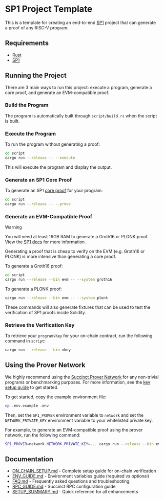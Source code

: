 # SP1 Project Template

This is a template for creating an end-to-end [SP1](https://github.com/succinctlabs/sp1) project
that can generate a proof of any RISC-V program.

## Requirements

- [Rust](https://rustup.rs/)
- [SP1](https://docs.succinct.xyz/docs/sp1/getting-started/install)

## Running the Project

There are 3 main ways to run this project: execute a program, generate a core proof, and
generate an EVM-compatible proof.

### Build the Program

The program is automatically built through `script/build.rs` when the script is built.

### Execute the Program

To run the program without generating a proof:

```sh
cd script
cargo run --release -- --execute
```

This will execute the program and display the output.

### Generate an SP1 Core Proof

To generate an SP1 [core proof](https://docs.succinct.xyz/docs/sp1/generating-proofs/proof-types#core-default) for your program:

```sh
cd script
cargo run --release -- --prove
```

### Generate an EVM-Compatible Proof

> [!WARNING]
> You will need at least 16GB RAM to generate a Groth16 or PLONK proof. View the [SP1 docs](https://docs.succinct.xyz/docs/sp1/getting-started/hardware-requirements#local-proving) for more information.

Generating a proof that is cheap to verify on the EVM (e.g. Groth16 or PLONK) is more intensive than generating a core proof.

To generate a Groth16 proof:

```sh
cd script
cargo run --release --bin evm -- --system groth16
```

To generate a PLONK proof:

```sh
cargo run --release --bin evm -- --system plonk
```

These commands will also generate fixtures that can be used to test the verification of SP1 proofs
inside Solidity.

### Retrieve the Verification Key

To retrieve your `programVKey` for your on-chain contract, run the following command in `script`:

```sh
cargo run --release --bin vkey
```

## Using the Prover Network

We highly recommend using the [Succinct Prover Network](https://docs.succinct.xyz/docs/network/introduction) for any non-trivial programs or benchmarking purposes. For more information, see the [key setup guide](https://docs.succinct.xyz/docs/network/developers/key-setup) to get started.

To get started, copy the example environment file:

```sh
cp .env.example .env
```

Then, set the `SP1_PROVER` environment variable to `network` and set the `NETWORK_PRIVATE_KEY`
environment variable to your whitelisted private key.

For example, to generate an EVM-compatible proof using the prover network, run the following
command:

```sh
SP1_PROVER=network NETWORK_PRIVATE_KEY=... cargo run --release --bin evm
```

## Documentation

- [ON_CHAIN_SETUP.md](ON_CHAIN_SETUP.md) - Complete setup guide for on-chain verification
- [ENV_GUIDE.md](ENV_GUIDE.md) - Environment variables guide (required vs optional)
- [FAQ.md](FAQ.md) - Frequently asked questions and troubleshooting
- [RPC_GUIDE.md](RPC_GUIDE.md) - Succinct RPC configuration guide
- [SETUP_SUMMARY.md](SETUP_SUMMARY.md) - Quick reference for all enhancements
